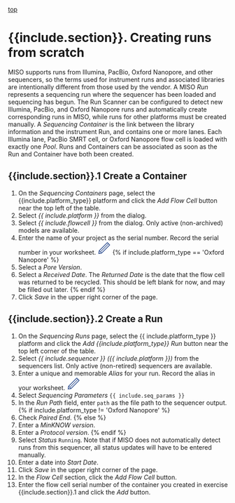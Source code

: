 <a name="runs-new" href="#" id="toplink">top</a>

# {{include.section}}. Creating runs from scratch

MISO supports runs from Illumina, PacBio, Oxford Nanopore, and other sequencers, so 
the terms used for instrument runs and associated libraries are intentionally 
different from those used by the vendor. A MISO _Run_ represents a sequencing run 
where the sequencer has been loaded and sequencing has begun. The Run Scanner can be
configured to detect new Illumina, PacBio, and Oxford Nanopore runs and automatically create
corresponding runs in MISO, while runs for other platforms must be created manually.
A _Sequencing Container_ is the link between the library information and the
instrument Run, and contains one or more lanes. Each Illumina lane, PacBio SMRT 
cell, or Oxford Nanopore flow cell is loaded with exactly one _Pool_.  Runs and
Containers can be associated as soon as the Run and Container have both been created.

## {{include.section}}.1 Create a Container

1. On the _Sequencing Containers_ page, select the {{include.platform_type}} platform and
   click the _Add Flow Cell_ button near the top left of the table.
1. Select _{{ include.platform }}_ from the dialog.
1. Select _{{ include.flowcell }}_ from the dialog. Only active (non-archived) models are
   available.
1. Enter the name of your project as the serial number. Record the serial number in your
   worksheet. <img src="pics/blue_pencil.png">
{% if include.platform_type == 'Oxford Nanopore' %}
1. Select a _Pore Version_.
1. Select a _Received Date_. The _Returned Date_ is the date that the flow cell was returned
to be recycled. This should be left blank for now, and may be filled out later.
{% endif %}
1. Click _Save_ in the upper right corner of the page.

## {{include.section}}.2 Create a Run

1. On the _Sequencing Runs_ page, select the {{ include.platform_type }} platform and click the 
   _Add {{include.platform_type}} Run_ button near the top left corner of the table.
1. Select _{{ include.sequencer }} ({{ include.platform }})_ from the sequencers list. Only
   active (non-retired) sequencers are available.
1. Enter a unique and memorable _Alias_ for your run. Record the alias in your worksheet. <img src="pics/blue_pencil.png">
1. Select _Sequencing Parameters_ `{{ include.seq_params }}`
1. In the _Run Path_ field, enter `path` as the file path to the sequencer output.
{% if include.platform_type != 'Oxford Nanopore' %}
1. Check _Paired End_.
{% else %}
1. Enter a _MinKNOW version_.
1. Enter a _Protocol version_.
{% endif %}
1. Select _Status_ `Running`. Note that if MISO does not automatically detect runs
   from this sequencer, all status updates will have to be entered manually.
1. Enter a date into _Start Date_.
1. Click _Save_ in the upper right corner of the page.
1. In the _Flow Cell_ section, click the _Add Flow Cell_ button.
1. Enter the flow cell serial number of the container you created in exercise
   {{include.section}}.1 and click the _Add_ button.
